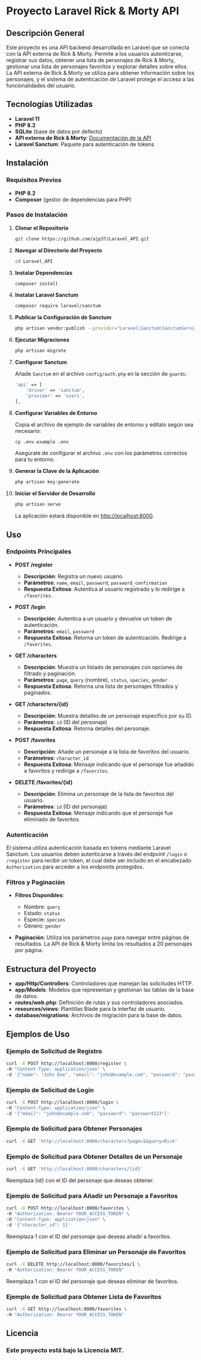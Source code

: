 # Proyecto Laravel Rick & Morty API

## Descripción General

Este proyecto es una API backend desarrollada en Laravel que se conecta con la API externa de Rick & Morty. Permite a los usuarios autenticarse, registrar sus datos, obtener una lista de personajes de Rick & Morty, gestionar una lista de personajes favoritos y explorar detalles sobre ellos. La API externa de Rick & Morty se utiliza para obtener información sobre los personajes, y el sistema de autenticación de Laravel protege el acceso a las funcionalidades del usuario.

## Tecnologías Utilizadas

- **Laravel 11**
- **PHP 8.2**
- **SQLite** (base de datos por defecto)
- **API externa de Rick & Morty**: [Documentación de la API](https://rickandmortyapi.com/documentation/)
- **Laravel Sanctum**: Paquete para autenticación de tokens

## Instalación

### Requisitos Previos

- **PHP 8.2**
- **Composer** (gestor de dependencias para PHP)

### Pasos de Instalación

1. **Clonar el Repositorio**

    ```bash
    git clone https://github.com/ajp37/Laravel_API.git
    ```

2. **Navegar al Directorio del Proyecto**

    ```bash
    cd Laravel_API
    ```

3. **Instalar Dependencias**

    ```bash
    composer install
    ```

4. **Instalar Laravel Sanctum**

    ```bash
    composer require laravel/sanctum
    ```

5. **Publicar la Configuración de Sanctum**

    ```bash
    php artisan vendor:publish --provider="Laravel\Sanctum\SanctumServiceProvider"
    ```

6. **Ejecutar Migraciones**

    ```bash
    php artisan migrate
    ```

7. **Configurar Sanctum**

    Añade `Sanctum` en el archivo `config/auth.php` en la sección de `guards`:

    ```php
    'api' => [
        'driver' => 'sanctum',
        'provider' => 'users',
    ],
    ```

8. **Configurar Variables de Entorno**

    Copia el archivo de ejemplo de variables de entorno y edítalo según sea necesario:

    ```bash
    cp .env.example .env
    ```

    Asegúrate de configurar el archivo `.env` con los parámetros correctos para tu entorno.

9. **Generar la Clave de la Aplicación**

    ```bash
    php artisan key:generate
    ```

10. **Iniciar el Servidor de Desarrollo**

    ```bash
    php artisan serve
    ```

    La aplicación estará disponible en [http://localhost:8000](http://localhost:8000).

## Uso

### Endpoints Principales

- **POST /register**
    - **Descripción**: Registra un nuevo usuario.
    - **Parámetros**: `name`, `email`, `password`, `password_confirmation`
    - **Respuesta Exitosa**: Autentica al usuario registrado y lo redirige a `/favorites`.

- **POST /login**
    - **Descripción**: Autentica a un usuario y devuelve un token de autenticación.
    - **Parámetros**: `email`, `password`
    - **Respuesta Exitosa**: Retorna un token de autenticación. Redirige a `/favorites`.

- **GET /characters**
    - **Descripción**: Muestra un listado de personajes con opciones de filtrado y paginación.
    - **Parámetros**: `page`, `query` (nombre), `status`, `species`, `gender`
    - **Respuesta Exitosa**: Retorna una lista de personajes filtrados y paginados.

- **GET /characters/{id}**
    - **Descripción**: Muestra detalles de un personaje específico por su ID.
    - **Parámetros**: `id` (ID del personaje)
    - **Respuesta Exitosa**: Retorna detalles del personaje.

- **POST /favorites**
    - **Descripción**: Añade un personaje a la lista de favoritos del usuario.
    - **Parámetros**: `character_id`
    - **Respuesta Exitosa**: Mensaje indicando que el personaje fue añadido a favoritos y redirige a `/favorites`.

- **DELETE /favorites/{id}**
    - **Descripción**: Elimina un personaje de la lista de favoritos del usuario.
    - **Parámetros**: `id` (ID del personaje)
    - **Respuesta Exitosa**: Mensaje indicando que el personaje fue eliminado de favoritos.

### Autenticación

El sistema utiliza autenticación basada en tokens mediante Laravel Sanctum. Los usuarios deben autenticarse a través del endpoint `/login` o `/register` para recibir un token, el cual debe ser incluido en el encabezado `Authorization` para acceder a los endpoints protegidos.

### Filtros y Paginación

- **Filtros Disponibles**:
    - Nombre: `query`
    - Estado: `status`
    - Especie: `species`
    - Género: `gender`

- **Paginación**:
    Utiliza los parámetros `page` para navegar entre páginas de resultados. La API de Rick & Morty limita los resultados a 20 personajes por página.

## Estructura del Proyecto

- **app/Http/Controllers**: Controladores que manejan las solicitudes HTTP.
- **app/Models**: Modelos que representan y gestionan las tablas de la base de datos.
- **routes/web.php**: Definición de rutas y sus controladores asociados.
- **resources/views**: Plantillas Blade para la interfaz de usuario.
- **database/migrations**: Archivos de migración para la base de datos.

## Ejemplos de Uso

### Ejemplo de Solicitud de Registro

```bash
curl -X POST http://localhost:8000/register \
-H "Content-Type: application/json" \
-d '{"name": "John Doe", "email": "john@example.com", "password": "password123", "password_confirmation": "password123"}'
```

### Ejemplo de Solicitud de Login

```bash
curl -X POST http://localhost:8000/login \
-H "Content-Type: application/json" \
-d '{"email": "john@example.com", "password": "password123"}'
```

### Ejemplo de Solicitud para Obtener Personajes

```bash
curl -X GET 'http://localhost:8000/characters?page=1&query=Rick'
```

### Ejemplo de Solicitud para Obtener Detalles de un Personaje
```bash
curl -X GET 'http://localhost:8000/characters/{id}'
```
Reemplaza {id} con el ID del personaje que deseas obtener.

### Ejemplo de Solicitud para Añadir un Personaje a Favoritos
```bash
curl -X POST http://localhost:8000/favorites \
-H "Authorization: Bearer YOUR_ACCESS_TOKEN" \
-H "Content-Type: application/json" \
-d '{"character_id": 1}'
```
Reemplaza 1 con el ID del personaje que deseas añadir a favoritos.

### Ejemplo de Solicitud para Eliminar un Personaje de Favoritos
```bash
curl -X DELETE http://localhost:8000/favorites/1 \
-H "Authorization: Bearer YOUR_ACCESS_TOKEN"
```
Reemplaza 1 con el ID del personaje que deseas eliminar de favoritos.

### Ejemplo de Solicitud para Obtener Lista de Favoritos
```bash
curl -X GET http://localhost:8000/favorites \
-H "Authorization: Bearer YOUR_ACCESS_TOKEN"
```


## Licencia
### Este proyecto está bajo la Licencia MIT.
